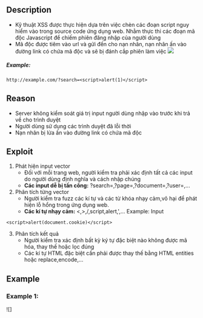 ## Description
- Kỹ thuật XSS được thực hiện dựa trên việc chèn các đoạn script nguy hiểm vào trong source code ứng dụng web. Nhằm thực thi các đoạn mã độc Javascript để chiếm phiên đăng nhập của người dùng
- Mã độc được tiêm vào url và gửi đến cho nạn nhân, nạn nhân ấn vào đường link có chứa mã độc và sẽ bị đánh cắp phiên làm việc
![](https://github.com/huyenlamchiton/owasp/blob/master/Input%20Validation%20Testing/image/1%20o_asKsD_JqunhqggHoxodw.png)
##### Example:
```http://example.com/?search=<script>alert(1)</script>```
## Reason
- Server không kiểm soát giá trị input người dùng nhập vào trước khi trả về cho trình duyệt
- Người dùng sử dụng các trình duyệt đã lỗi thời
- Nạn nhân bị lừa ấn vào đường link có chứa mã độc
## Exploit
1. Phát hiện input vector  
    * Đối với mỗi trang web, người kiểm tra phải xác định tất cả các input do người dùng định nghĩa và cách nhập chúng
    * **Các input dễ bị tấn công:** ?search=,?page=,?document=,?user=,...
2. Phân tích từng vector 
    * Người kiểm tra fuzz các kí tự và các từ khóa nhạy cảm,vô hại để phát hiện lỗ hổng trong ứng dụng web.
    * **Các kí tự nhạy cảm:** <,>,/,script,alert,',...
Example: Input
```
<script>alert(document.cookie)</script>
```
3. Phân tích kết quả
    * Người kiểm tra xác định bất kỳ ký tự đặc biệt nào không được mã hóa, thay thế hoặc lọc đúng
    * Các kí tự HTML đặc biệt cần phải được thay thế bằng HTML entities hoặc replace,encode,...
## Example
### Example 1:
![]
